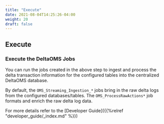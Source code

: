 ```yaml
---
title: "Execute"
date: 2021-08-04T14:25:26-04:00
weight: 20
draft: false
---
```


## Execute

### Execute the DeltaOMS Jobs
You can run the jobs created in the above step to ingest and process the delta transaction 
information for the configured tables into the centralized DeltaOMS database.

By default, the `OMS_Streaming_Ingestion_*` jobs bring in the raw delta logs from the configured 
databases/tables. The `OMS_ProcessRawActions*` job formats and enrich the raw delta log data. 

For more details refer to the [Developer Guide]({{%relref "developer_guide/_index.md" %}})